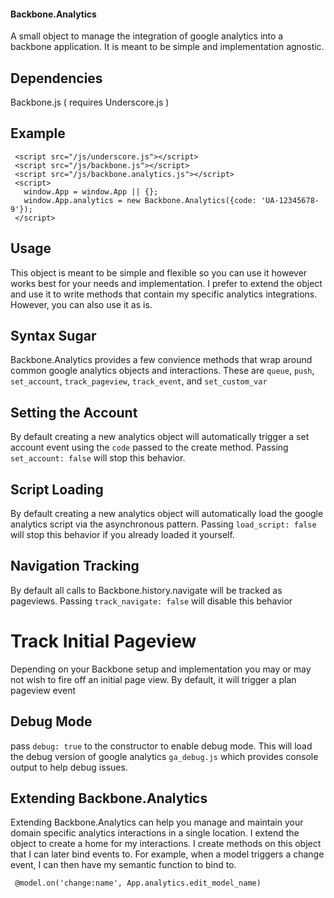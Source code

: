 #### Backbone.Analytics

 A small object to manage the integration of google analytics into
 a backbone application.  It is meant to be simple and implementation
 agnostic.

## Dependencies

 Backbone.js ( requires Underscore.js )

## Example

     <script src="/js/underscore.js"></script>
     <script src="/js/backbone.js"></script>
     <script src="/js/backbone.analytics.js"></script>
     <script>
       window.App = window.App || {};
       window.App.analytics = new Backbone.Analytics({code: 'UA-12345678-9'});
     </script>

## Usage
 
 This object is meant to be simple and flexible so you can use it however
 works best for your needs and implementation.  I prefer to extend the object
 and use it to write methods that contain my specific analytics integrations.
 However, you can also use it as is.

## Syntax Sugar

 Backbone.Analytics provides a few convience methods that wrap around common
 google analytics objects and interactions. These are `queue`, `push`, 
 `set_account`, `track_pageview`, `track_event`, and `set_custom_var`

## Setting the Account

 By default creating a new analytics object will automatically trigger a set
 account event using the `code` passed to the create method. Passing 
 `set_account: false` will stop this behavior.

## Script Loading
 
 By default creating a new analytics object will automatically load the
 google analytics script via the asynchronous pattern. Passing `load_script: false`
 will stop this behavior if you already loaded it yourself.

## Navigation Tracking

 By default all calls to Backbone.history.navigate will be tracked as pageviews.
 Passing `track_navigate: false` will disable this behavior

# Track Initial Pageview

 Depending on your Backbone setup and implementation you may or may not wish
 to fire off an initial page view. By default, it will trigger a plan
 pageview event 

## Debug Mode

 pass `debug: true` to the constructor to enable debug mode.
 This will load the debug version of google analytics `ga_debug.js` which
 provides console output to help debug issues.

## Extending Backbone.Analytics

 Extending Backbone.Analytics can help you manage and maintain your domain specific
 analytics interactions in a single location.  I extend the object to create a home
 for my interactions.  I create methods on this object that I can later bind events
 to.  For example, when a model triggers a change event, I can then have my semantic
 function to bind to.

     @model.on('change:name', App.analytics.edit_model_name)

